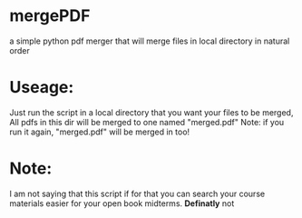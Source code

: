 # mergePDF
a simple python pdf merger that will merge files in local directory in natural order

# Useage:
Just run the script in a local directory that you want your files to be merged,
All pdfs in this dir will be merged to one named "merged.pdf"
Note: if you run it again, "merged.pdf" will be merged in too! 

# Note:
I am not saying that this script if for that you can search your course materials easier for your open book midterms. **Definatly** not 
